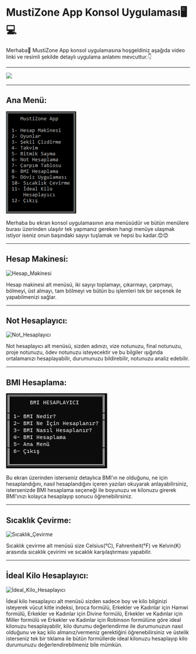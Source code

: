 # MustiZone App Konsol Uygulaması🖥️💻

<p>Merhaba👋 MustiZone App konsol uygulamasına hoşgeldiniz aşağıda video linki ve resimli şekilde detaylı uygulama anlatımı mevcuttur.👇</p>

<hr>

<a href="https://youtu.be/isGlWGVMdSE">
<img height="100px" max-width src="https://upload.wikimedia.org/wikipedia/commons/thumb/b/b8/YouTube_Logo_2017.svg/1024px-YouTube_Logo_2017.svg.png"/>
</a>

<hr>

<h2>Ana Menü:</h2>

![Ana_Menü](https://github.com/ozmenmustafa06/Proje1_Consol_Uygulamasi/blob/main/Resimler/Ekran%20Al%C4%B1nt%C4%B1s%C4%B1.PNG)

<p>Merhaba bu ekran konsol uygulamasının ana menüsüdür ve bütün menülere burası üzerinden ulaşılır tek yapmanız gereken hangi menüye ulaşmak istiyor iseniz onun başındaki sayıyı tuşlamak ve hepsi bu kadar.😊😊</p>

<hr>

<h2>Hesap Makinesi:</h2>

![Hesap_Makinesi](https://github.com/ozmenmustafa06/Vektorel_Bilisim_Projeler/blob/main/Resimler/Ekran%20Al%C4%B1nt%C4%B1s%C4%B12.PNG?raw=true)

<p>Hesap makinesi alt menüsü, iki sayıyı toplamayı, çıkarmayı, çarpmayı, bölmeyi, üst almayı, tam bölmeyi ve bütün bu işlemleri tek bir seçenek ile yapabilmenizi sağlar.</p>

<hr>

<h2>Not Hesaplayıcı:</h2>

![Not_Hesaplayıcı](https://github.com/ozmenmustafa06/Vektorel_Bilisim_Projeler/blob/main/Resimler/Ekran%20Al%C4%B1nt%C4%B1s%C4%B13.PNG?raw=true)

<p> Not hesaplayıcı alt menüsü, sizden adınızı, vize notunuzu, final notunuzu, proje notunuzu, ödev notunuzu isteyecektir ve bu bilgiler ışığında ortalamanızı hesaplayabilir, durumunuzu bildirebilir, notunuzu analiz edebilir.</p>

<hr>

<h2>BMI Hesaplama:</h2>

![BMI Hesaplayıcı](https://github.com/ozmenmustafa06/Proje1_Consol_Uygulamasi/blob/main/Resimler/Ekran%20Al%C4%B1nt%C4%B1s%C4%B16.PNG)

<p>Bu ekran üzerinden isterseniz detaylıca BMI'ın ne olduğunu, ne için hesaplandığını, nasıl hesaplandığını içeren yazıları okuyarak anlayabilirsiniz, istersenizde BMI hesaplama seçeneği ile boyunuzu ve kilonuzu girerek BMI'ınızı kolayca hesaplayıp sonucu öğrenebilirsiniz.</p>

<hr>

<h2>Sıcaklık Çevirme:</h2>

![Sıcaklık_Çevirme](https://github.com/ozmenmustafa06/Vektorel_Bilisim_Projeler/blob/main/Resimler/Ekran%20Al%C4%B1nt%C4%B1s%C4%B14.PNG?raw=true)

<p>Sıcaklık çevirme alt menüsü size Celsius(°C), Fahrenheit(°F) ve Kelvin(K) arasında sıcaklık çevirimi ve sıcaklık karşılaştırması yapabilir.</p>

<hr>

<h2>İdeal Kilo Hesaplayıcı:</h2>

![İdeal_Kilo_Hesaplayıcı](https://github.com/ozmenmustafa06/Vektorel_Bilisim_Projeler/blob/main/Resimler/Ekran%20Al%C4%B1nt%C4%B1s%C4%B15.PNG?raw=true)

<p>İdeal kilo hesaplayıcı alt menüsü sizden sadece boy ve kilo bilginizi isteyerek vücut kitle indeksi, broca formülü, Erkekler ve Kadınlar için Hamwi formülü, Erkekler ve Kadınlar için Divine formülü, Erkekler ve Kadınlar için Miller formülü ve Erkekler ve Kadınlar için Robinson formülüne göre ideal kilonuzu hesaplayabilir, kilo durumu değerlendirme ile durumunuzun nasıl olduğunu ve kaç kilo almanız/vermeniz gerektiğini öğrenebilirsiniz ve üstelik isterseniz tek bir tıklama ile bütün formüllerde ideal kilonuzu hesaplayıp kilo durumunuzu değerlendirebilmeniz bile mümkün.</p>
